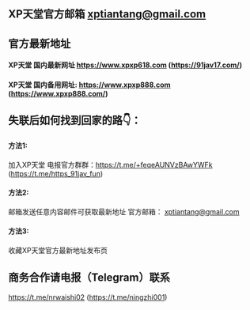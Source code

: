 ## XP天堂官方邮箱 xptiantang@gmail.com

## 官方最新地址
#### XP天堂 国内最新网址 https://www.xpxp618.com (https://91jav17.com/)
#### XP天堂 国内备用网址: https://www.xpxp888.com (https://www.xpxp888.com/) 

## 失联后如何找到回家的路👇：
#### 方法1:
加入XP天堂 电报官方群群：https://t.me/+feqeAUNVzBAwYWFk (https://t.me/https_91jav_fun)
#### 方法2:
邮箱发送任意内容邮件可获取最新地址
官方邮箱： xptiantang@gmail.com
#### 方法3:
收藏XP天堂官方最新地址发布页 

## 商务合作请电报（Telegram）联系 
https://t.me/nrwaishi02 (https://t.me/ningzhi001)
